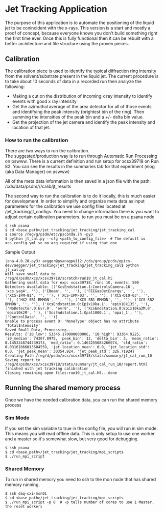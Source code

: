 # Jet Tracking Application
The purpose of this application is to automate the positioning of the liquid jet to be conincident with the x-rays.  This version is a start and mostly a proof of concept, because everyone knows you don't build something right the first time ever.  Once this is fully functional then it can be rebuilt with a better architecture and file structure using the proven pieces.

## Calibration
The calibration piece is used to identify the typical diffraction ring intensity from the solvent/substrate present in the liquid jet.  The current procedure is to take about 10 seconds of data in a recorded run then analyze the following:
- Making a cut on the distribution of incoming x ray intensity to identify events with good x ray intensity
- Get the azimuthal average of the area detector for all of those events and identifying the peak intensity (brightest bin of the ring).  Then summing the intensities of the peak bin and a +/- delta bin value.
- Get the projection of the jet camera and identify the peak intensity and location of that jet.

### How to run the calibration
There are two ways to run the calibration.  
The suggested/production way is to run through Automatic Run Processing on pswww.
There is a current definition and run setup for xcsx39718 on Run 82.  You can see the results in the summaries tab for that experiment (elog (aka Data Manager) on pswww)

All of the meta data information is then saved in a json file with the path:
/cds/data/psdm/<hutch>/<experiment>/calib/jt_results

The second way to run the calibration is to do it locally, this is much easier for development.  In order to simplify and organize meta data as input parameters for the calibration we use config files located at /jet_tracking/jt_configs.  You need to change information there is you want to adjust certain calibration parameters.  to run you must be on a psana node

```
$ ssh psana
$ cd <base_path>/jet_tracking/jet_tracking/jet_tracking_cal
$ source /reg/g/psdm/etc/psconda.sh -py3
$ python jt_cal.py --cfg <path_to_config_file>  # The default is xcs_config.yml so no arg required if using that one
```

Sample Output
```
(ana-4.0.20-py3) aegger@psanagpu112:/cds/group/pcds/epics-dev/aegger/jet_tracking/jet_tracking/jet_tracking_cal$ python jt_cal.py 
Will save small data to /reg/d/psdm/xcs/xcsx39718/scratch/run10_jt_cal.h5
Gathering small data for exp: xcsx39718, run: 10, events: 500
Detectors Available: [('XcsEndstation.1:ControlsCamera.16', 'xcs_yag4', ''), ('EBeam', '', ''), ('FEEGasDetEnergy', '', ''), ('XCS-IPM-01', '', ''), ('XCS-IPM-03', '', ''), ('XCS-DIO-03', '', ''), ('HX2-SB1-BMMON', '', ''), ('XCS-SB1-BMMON', '', ''), ('XCS-SB2-BMMON', '', ''), ('XcsEndstation.0:Epix10ka.1', 'epix10k135', ''), ('NoDetector.0:Evr.0', 'evr0', ''), ('XcsEndstation.0:Epix10ka2M.0', 'epix10k2M', ''), ('XcsEndstation.1:Opal1000.1', 'opal_1', ''), ('ControlData', '', '')]
Unable to process event 0: 'NoneType' object has no attribute 'TotalIntensity'
Saved Small Data, Processing...
Results: {'i0_low': 53345.170000000006, 'i0_high': 93364.9225, 'i0_median': 74307.8975, 'peak_bin': 12, 'delta_bin': 3, 'mean_ratio': 0.1453248744739173, 'med_ratio': 0.1463255684260074, 'std_ratio': 0.03161866013604559, 'jet_location_mean': 0.0, 'jet_location_std': 0.0, 'jet_peak_mean': 30354.924, 'jet_peak_std': 326.71924}
Creating Path /reg/d/psdm/xcs/xcsx39718/stats/summary/jt_cal_run_10
Saving report to /reg/d/psdm/xcs/xcsx39718/stats/summary/jt_cal_run_10/report.html
finished with jet tracking calibration
Closing remaining open files:run10_jt_cal.h5...done
```
## Running the shared memory process
Once we have the needed calibration data, you can run the shared memory process

### Sim Mode
If you set the sim variable to true in the config file, you will run in sim mode.  This means you will read offline data.  This is only setup to use one worker and a master so it's somewhat slow, but very good for debugging.

```
$ ssh psana
$ cd <base_path>/jet_tracking/jet_tracking/mpi_scripts
$ ./run_mpi_script
```
### Shared Memory
To run in shared memory you need to ssh to the mon node that has shared memory running.

```
$ ssh daq-cxi-mon01
$ cd <base_path>/jet_tracking/jet_tracking/mpi_scripts
$ ./run_mpi_script -p 8  # -p tells number of cores to use 1 Master, the reset workers
```
